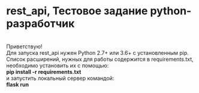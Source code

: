 # rest_api, Тестовое задание python-разработчик
<br/>
Приветствую!<br/>
Для запуска rest_api нужен Python 2.7+ или 3.6+ с установленным pip.<br/>
Список расширений, нужных для работы содержится в requirements.txt,<br/>
необходимо установить их с помощью:<br/>
<strong>pip install -r requirements.txt</strong><br/>
и запустить локальный сервер командой:<br/>
<strong>flask run</strong><br/>
